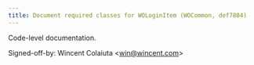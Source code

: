 ```yaml
---
title: Document required classes for WOLoginItem (WOCommon, def7804)
---
```


Code-level documentation.

Signed-off-by: Wincent Colaiuta &lt;win@wincent.com&gt;
